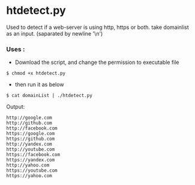 # htdetect.py

Used to detect if a web-server is using http, https or both. take domainlist as an input. (saparated by newline '\n')

### Uses :

* Download the script, and change the permission to executable file

```
$ chmod +x htdetect.py
```

* then run it as below 
```
$ cat domainList | ./htdetect.py
```
Output:
```
http://google.com
http://github.com
http://facebook.com
https://google.com
https://github.com
http://yandex.com
http://youtube.com
https://facebook.com
https://yandex.com
http://yahoo.com
https://youtube.com
https://yahoo.com
```
